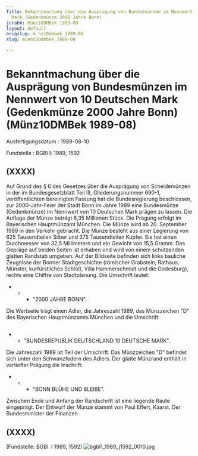 ```yaml
---
Title: Bekanntmachung über die Ausprägung von Bundesmünzen im Nennwert von 10 Deutschen
  Mark (Gedenkmünze 2000 Jahre Bonn)
jurabk: Münz10DMBek 1989-08
layout: default
origslug: m_nz10dmbek_1989-08
slug: muenz10dmbek_1989-08

---
```


# Bekanntmachung über die Ausprägung von Bundesmünzen im Nennwert von 10 Deutschen Mark (Gedenkmünze 2000 Jahre Bonn) (Münz10DMBek 1989-08)

Ausfertigungsdatum
:   1989-08-10

Fundstelle
:   BGBl I: 1989, 1592

## (XXXX)

Auf Grund des § 6 des Gesetzes über die Ausprägung von Scheidemünzen
in der im Bundesgesetzblatt Teil III, Gliederungsnummer 690-1,
veröffentlichten bereinigten Fassung hat die Bundesregierung
beschlossen, zur 2000-Jahr-Feier der Stadt Bonn im Jahre 1989 eine
Bundesmünze (Gedenkmünze) im Nennwert von 10 Deutschen Mark prägen zu
lassen. Die Auflage der Münze beträgt 8,35 Millionen Stück. Die
Prägung erfolgt im Bayerischen Hauptmünzamt München.
Die Münze wird ab 20. September 1989 in den Verkehr gebracht.
Die Münze besteht aus einer Legierung von 625 Tausendteilen Silber und
375 Tausendteilen Kupfer. Sie hat einen Durchmesser von 32,5
Millimetern und ein Gewicht von 15,5 Gramm.
Das Gepräge auf beiden Seiten ist erhaben und wird von einem
schützenden glatten Randstab umgeben.
Auf der Bildseite befinden sich links bauliche Zeugnisse der Bonner
Stadtgeschichte (römischer Grabstein, Rathaus, Münster, kurfürstliches
Schloß, Villa Hammerschmidt und die Godesburg), rechts eine Chiffre
von Stadtplanung.
Die Umschrift lautet:

*
    *
        *   "2000 JAHRE BONN".









Die Wertseite trägt einen Adler, die Jahreszahl 1989, das Münzzeichen
"D" des Bayerischen Hauptmünzamts München und die Umschrift:

##

*    *   "BUNDESREPUBLIK DEUTSCHLAND 10 DEUTSCHE MARK".



Die Jahreszahl 1989 ist Teil der Umschrift. Das Münzzeichen "D"
befindet sich unter den Schwanzfedern des Adlers.
Der glatte Münzrand enthält in vertiefter Prägung die Inschrift:

*
    *
        *   "BONN BLÜHE UND BLEIBE".









Zwischen Ende und Anfang der Randschrift ist eine liegende Raute
eingeprägt.
Der Entwurf der Münze stammt von Paul Effert, Kaarst.
Der Bundesminister der Finanzen

## (XXXX)

(Fundstelle: BGBl. I 1989, 1592)
![bgbl1_1989_j1592_0010.jpg](bgbl1_1989_j1592_0010.jpg)
